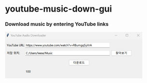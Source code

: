 # youtube-music-down-gui

### Download music by entering YouTube links


 <img src="https://github.com/leeseomin/youtube-music-down-gui/blob/main/1.jpg" width="90%">    


